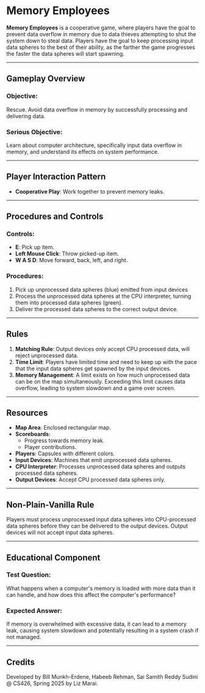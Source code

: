 # Memory Employees

**Memory Employees** is a cooperative game, where players have the goal to prevent data overflow in memory due to data thieves attempting to shut the system down to steal data. Players have the goal to keep processing input data spheres to the best of their ability, as the farther the game progresses the faster the data spheres will start spawning.

---

## Gameplay Overview

### Objective:
Rescue. Avoid data overflow in memory by successfully processing and delivering data.

### Serious Objective:
Learn about computer architecture, specifically input data overflow in memory, and understand its effects on system performance.

---

## Player Interaction Pattern
- **Cooperative Play**: Work together to prevent memory leaks.
  
---

## Procedures and Controls

### Controls:
- **E**: Pick up item.
- **Left Mouse Click**: Throw picked-up item.
- **W A S D**: Move forward, back, left, and right.

### Procedures:
1. Pick up unprocessed data spheres (blue) emitted from input devices
2. Process the unprocessed data spheres at the CPU interpreter, turning them into processed data spheres (green).
3. Deliver the processed data spheres to the correct output device.

---

## Rules
1. **Matching Rule**: Output devices only accept CPU processed data, will reject unprocessed data.
2. **Time Limit**: Players have limited time and need to keep up with the pace that the input data spheres get spawned by the input devices.
3. **Memory Management**: A limit exists on how much unprocessed data can be on the map simultaneously. Exceeding this limit causes data overflow, leading to system slowdown and a game over screen.

---

## Resources
- **Map Area**: Enclosed rectangular map.
- **Scoreboards**: 
  - Progress towards memory leak.
  - Player contributions.
- **Players**: Capsules with different colors.
- **Input Devices**: Machines that emit unprocessed data spheres.
- **CPU Interpreter**: Processes unprocessed data spheres and outputs processed data spheres.
- **Output Devices**: Accept CPU processed data spheres only.

---

## Non-Plain-Vanilla Rule
Players must process unprocessed input data spheres into CPU-processed data spheres before they can be delivered to the output devices. Output devices will not accept input data spheres.

---

## Educational Component

### Test Question:
What happens when a computer's memory is loaded with more data than it can handle, and how does this affect the computer's performance?

### Expected Answer:
If memory is overwhelmed with excessive data, it can lead to a memory leak, causing system slowdown and potentially resulting in a system crash if not managed.

---

## Credits
Developed by Bill Munkh-Erdene, Habeeb Rehman, Sai Samith Reddy Sudini @ CS426, Spring 2025 by Liz Marai.
